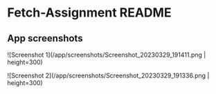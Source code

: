 # Fetch-Assignment README

## App screenshots

![Screenshot 1](/app/screenshots/Screenshot_20230329_191411.png | height=300)


![Screenshot 2](/app/screenshots/Screenshot_20230329_191336.png | height=300)
